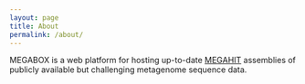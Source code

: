 ```yaml
---
layout: page
title: About
permalink: /about/
---
```


MEGABOX is a web platform for hosting up-to-date [MEGAHIT][MEGAHIT] assemblies of publicly available but challenging metagenome sequence data.

[MEGAHIT]: https://github.com/voutcn/megahit